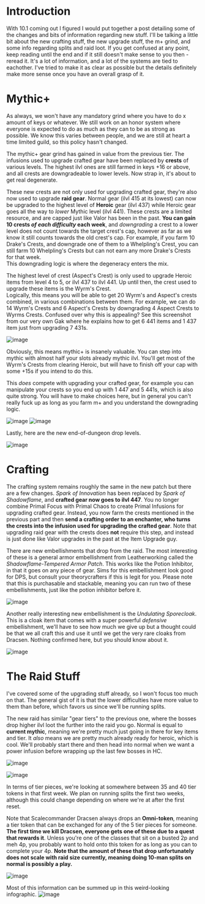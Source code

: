# Introduction

With 10.1 coming out I figured I would put together a post detailing some of the changes and bits of information regarding new stuff. I'll be talking a little bit about the new crafting stuff, the new upgrade stuff, the m+ grind, and some info regarding splits and raid loot. If you get confused at any point, keep reading until the end and if it still doesn't make sense to you then - reread it. It's a lot of information, and a lot of the systems are tied to eachother. I've tried to make it as clear as possible but the details definitely make more sense once you have an overall grasp of it.

# Mythic+

As always, we won't have any mandatory grind where you have to do x amount of keys or whatever. We still work on an honor system where everyone is expected to do as much as they can to be as strong as possible. We know this varies between people, and we are still at heart a time limited guild, so this policy hasn't changed. 

The mythic+ gear grind has gained in value from the previous tier. The infusions used to upgrade crafted gear have been replaced by **crests** of various levels. The highest ilvl ones are still farmed in keys +16 or above, and all crests are downgradeable to lower levels. Now strap in, it's about to get real degenerate.

These new crests are not only used for upgrading crafted gear, they're also now used to upgrade **raid gear**. Normal gear (ilvl 415 at its lowest) can now be upgraded to the highest level of **Heroic** gear (ilvl 437) while Heroic gear goes all the way to *lower* Mythic level (ilvl 441). These crests are a limited resource, and are capped just like Valor has been in the past. **You can gain 10 crests *of each difficulty* each week**, and *downgrading* a crest to a lower level does not count towards the target crest's cap, however as far as we know it still counts towards the old crest's cap. For example, if you farm 10 Drake's Crests, and downgrade one of them to a Whelpling's Crest, you can still farm 10 Whelpling's Crests but can not earn any more Drake's Crests for that week.  
This downgrading logic is where the degeneracy enters the mix. 

The highest level of crest (Aspect's Crest) is only used to upgrade Heroic items from level 4 to 5, or ilvl 437 to ilvl 441. Up until then, the crest used to upgrade these items is the Wyrm's Crest.  
Logically, this means you will be able to get 20 Wyrm's and Aspect's crests combined, in various combinations between them. For example, we can do 14 Wyrm's Crests and 6 Aspect's Crests by downgrading 4 Aspect Crests to Wyrms Crests. Confused over why this is appealing? See this screenshot from our very own Gak where he explains how to get 6 441 items and 1 437 item just from upgrading 7 431s.

![image](https://user-images.githubusercontent.com/371938/234736021-ff76da13-dbbf-4585-b801-318469fd2f06.png)

Obviously, this means mythic+ is insanely valuable. You can step into mythic with almost half your slots already mythic ilvl. You'll get most of the Wyrm's Crests from clearing Heroic, but will have to finish off your cap with some +15s if you intend to do this.

This *does* compete with upgrading your crafted gear, for example you can manipulate your crests so you end up with 1 447 and 5 441s, which is also quite strong. You will have to make choices here, but in general you can't really fuck up as long as you farm m+ and you understand the downgrading logic.

![image](https://user-images.githubusercontent.com/371938/234723833-f9a1f882-f0b6-4f48-8356-2ec2d4fa4505.png) ![image](https://user-images.githubusercontent.com/371938/234726697-162dca39-8271-4be6-8552-1696530ec873.png)

Lastly, here are the new end-of-dungeon drop levels.

![image](https://user-images.githubusercontent.com/371938/234718850-9b9d0aa1-0c02-49e7-921f-48db951d81dd.png)

# Crafting

The crafting system remains roughly the same in the new patch but there are a few changes. *Spark of Innovation* has been replaced by *Spark of Shadowflame*, and **crafted gear now goes to ilvl 447**.
You no longer combine Primal Focus with Primal Chaos to create Primal Infusions for upgrading crafted gear. Instead, you now farm the crests mentioned in the previous part and then **send a crafting order to an enchanter, who turns the crests into the infusion used for upgrading the crafted gear**. Note that upgrading raid gear with the crests does **not** require this step, and instead is just done like Valor upgrades in the past at the Item Upgrade guy. 

There are new embellishments that drop from the raid. The most interesting of these is a general armor embellishment from Leatherworking called the *Shadowflame-Tempered Armor Patch*. This works like the Potion Inhibitor, in that it goes on any piece of gear. Sims for this embellishment look good for DPS, but consult your theorycrafters if this is legit for you. Please note that this is purchasable and stackable, meaning you can run two of these embellishments, just like the potion inhibitor before it.

![image](https://user-images.githubusercontent.com/371938/234719652-1b4bacd5-2ffe-45cc-8f7a-7cb45ab7fdff.png)

Another really interesting new embellishment is the *Undulating Sporecloak*. This is a cloak item that comes with a super powerful *defensive* embellishment, we'll have to see how much we give up but a thought could be that we all craft this and use it until we get the very rare cloaks from Dracsen. Nothing confirmed here, but you should know about it.

![image](https://user-images.githubusercontent.com/371938/234719057-194da9bd-2ceb-4e5f-abac-7c9129b64e20.png)

# The Raid Stuff

I've covered some of the upgrading stuff already, so I won't focus too much on that. The general gist of it is that the lower difficulties have more value to them than before, which favors us since we'll be running splits. 

The new raid has similar "gear tiers" to the previous one, where the bosses drop higher ilvl loot the further into the raid you go. Normal is equal to **current mythic**, meaning we're pretty much just going in there for key items and tier. It *also* means we are pretty much already ready for heroic, which is cool. We'll probably start there and then head into normal when we want a power infusion before wrapping up the last few bosses in HC.

![image](https://user-images.githubusercontent.com/371938/234719266-3864a25c-1803-4675-a584-bbee6639b1f4.png)

![image](https://user-images.githubusercontent.com/371938/234719129-dce48a76-a48c-483b-bea8-2a6fb2d8e26e.png)

In terms of tier pieces, we're looking at somewhere between 35 and 40 tier tokens in that first week. We plan on running splits the first two weeks, although this could change depending on where we're at after the first reset.

Note that Scalecommander Dracsen always drops an **Omni-token**, meaning a tier token that can be exchanged for any of the 5 tier pieces for someone. **The first time we kill Dracsen, everyone gets one of these due to a quest that rewards it**. Unless you're one of the classes that sit on a busted 2p and meh 4p, you probably want to hold onto this token for as long as you can to complete your 4p. **Note that the amount of these that drop unfortunately does not scale with raid size currently, meaning doing 10-man splits on normal is possibly a play.**

![image](https://user-images.githubusercontent.com/371938/234720175-9dcdbb62-6ec2-4401-acf0-8b723d5bcf6e.png)

Most of this information can be summed up in this weird-looking infographic.
![image](https://user-images.githubusercontent.com/371938/234719359-9ced1f56-b89a-4559-91b7-fea7269dcfb5.png)

